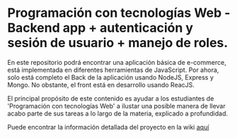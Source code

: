 # Programación con tecnologías Web - Backend app + autenticación y sesión de usuario + manejo de roles.
En este repositorio podrá encontrar una aplicación básica de e-commerce, está implementada en diferentes herramientas de JavaScript.
Por ahora, solo está completo el Back de la aplicación usando NodeJS, Express y Mongo. No obstante, el front está en desarrollo usando ReacJS. 

El principal propósito de este contenido es ayudar a los estudiantes de 'Programación con tecnologías Web' a ilustar una posible manera de llevar acabo parte de sus tareas a lo largo de la materia, explicado a profundidad. 

Puede encontrar la información detallada del proyecto en la wiki [aquí](https://github.com/CONISIS/Basic-web-app-backend/wiki)
